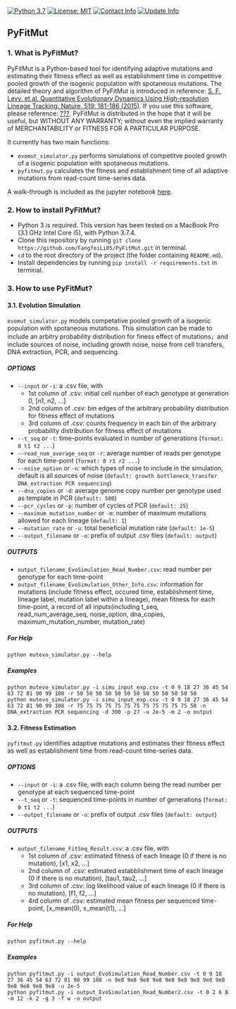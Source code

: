 [![Python 3.7](https://img.shields.io/badge/python-3.7-green.svg)](https://www.python.org/)
[![License: MIT](https://img.shields.io/badge/License-MIT-green.svg)](https://opensource.org/licenses/MIT)
[![Contact Info](https://img.shields.io/badge/Contact%20Info-fangfeili.fanny@gmail.com-orange.svg)]()
[![Update Info](https://img.shields.io/badge/Update%20Info-Feb20,%202020-orange.svg)]()


## PyFitMut

### 1. What is PyFitMut?

PyFitMut is a Python-based tool for identifying adaptive mutations and estimating their fitness effect as well as establishment time in competitive pooled growth of the isogenic population with spotaneous mutations. The detailed theory and algorithm of PyFitMut is introduced in reference: [S. F. Levy, et al. Quantitative Evolutionary Dynamics Using High-resolution Lineage Tracking. Nature, 519: 181-186 (2015)](https://www.nature.com/articles/nature14279). If you use this software, please reference: [???](???). PyFitMut is distributed in the hope that it will be useful, but WITHOUT ANY WARRANTY; without even the implied warranty of MERCHANTABILITY or FITNESS FOR A PARTICULAR PURPOSE. 

It currently has two main functions:
* `evomut_simulator.py` performs simulations of competitve pooled growth of a isogenic population with spotaneous mutations.
* `pyfitmut.py` calculates the fitness and establishment time of all adaptive mutations from read-count time-series data.
    
A walk-through is included as the jupyter notebook [here](https://github.com/FangfeiLi05/PyFitSeq/blob/master/PyFitMut_Walk_Through.ipynb).



### 2. How to install PyFitMut?
* Python 3 is required. This version has been tested on a MacBook Pro (3.1 GHz Intel Core i5), with Python 3.7.4.
* Clone this repository by running `git clone https://github.com/FangfeiLi05/PyFitMut.git` in terminal.
* `cd` to the root directory of the project (the folder containing `README.md`).
* Install dependencies by running `pip install -r requirements.txt` in terminal.



### 3. How to use PyFitMut?

#### 3.1. Evolution Simulation
`evomut_simulator.py` models competative pooled growth of a isogenic population with spotaneous mutations. This simulation can be made to include an arbitry probability distribution for finess effect of mutations，and include sources of noise, including growth noise, noise from cell transfers, DNA extraction, PCR, and sequencing.

##### OPTIONS
* `--input` or `-i`: a .csv file, with
  + 1st column of .csv: initial cell number of each genotype at generation 0, [n1, n2, ...]
  + 2nd column of .csv: bin edges of the arbitrary probability distribution for fitness effect of mutations
  + 3rd column of .csv: counts frequency in each bin of the arbitrary probability distribution for fitness effect of mutations
* `--t_seq` or `-t`: time-points evaluated in number of generations (`format: 0 t1 t2 ...`)
* `--read_num_average_seq` or `-r`: average number of reads per genotype for each time-point (`format: 0 r1 r2 ...`)
* `--noise_option` or `-n`: which types of noise to include in the simulation, default is all sources of noise (`default: growth bottleneck_transfer DNA_extraction PCR sequencing`)
* `--dna_copies` or `-d`: average genome copy number per genotype used as template in PCR (`default: 500`)
* `--pcr_cycles` or `-p`: number of cycles of PCR (`default: 25`)
* `--maximum_mutation_number` or `-m`: number of maximum mutations allowed for each lineage (`default: 1`)
* `--mutation_rate` or `-u`: total beneficial mutation rate (`default: 1e-5`)
* `--output_filename` or `-o`: prefix of output .csv files (`default: output`)

##### OUTPUTS
* `output_filename_EvoSimulation_Read_Number.csv`: read number per genotype for each time-point
* `output_filename_EvoSimulation_Other_Info.csv`: information for mutations (include fitness effect, occured time, establishment time, lineage label, mutation label within a lineage), mean fitness for each time-point, a record of all inputs(including t_seq, read_num_average_seq, noise_option, dna_copies, maximum_mutation_number, mutation_rate)




##### For Help
```
python mutevo_simulator.py --help
```

##### Examples
```
python mutevo_simulator.py -i simu_input_exp.csv -t 0 9 18 27 36 45 54 63 72 81 90 99 108 -r 50 50 50 50 50 50 50 50 50 50 50 50 50
python mutevo_simulator.py -i simu_input_exp.csv -t 0 9 18 27 36 45 54 63 72 81 90 99 108 -r 75 75 75 75 75 75 75 75 75 75 75 75 50 -n DNA_extraction PCR sequencing -d 300 -p 27 -u 2e-5 -m 2 -o output
```      



#### 3.2. Fitness Estimation
`pyfitmut.py` identifies adaptive mutations and estimates their fitness effect as well as establishment time from read-count time-series data.


##### OPTIONS
* `--input` or `-i`: a .csv file, with each column being the read number per genotype at each sequenced time-point
* `--t_seq` or `-t`: sequenced time-points in number of generations (`format: 0 t1 t2 ...`)
* `--output_filename` or `-o`: prefix of output .csv files (`default: output`)

##### OUTPUTS
* `output_filename_FitSeq_Result.csv`: a .csv file, with
  + 1st column of .csv: estimated fitness of each lineage (0 if there is no mutation), [x1, x2, ...]
  + 2nd column of .csv: estimated estabblishment time of each lineage (0 if there is no mutation), [tau1, tau2, ...]
  + 3rd column of .csv: log likelihood value of each lineage (0 if there is no mutation), [f1, f2, ...]
  + 4rd column of .csv: estimated mean fitness per sequenced time-point, [x_mean(0), x_mean(t1), ...]

##### For Help
```
python pyfitmut.py --help
```  

##### Examples
```
python pyfitmut.py -i output_EvoSimulation_Read_Number.csv -t 0 9 18 27 36 45 54 63 72 81 90 99 108 -n 9e8 9e8 9e8 9e8 9e8 9e8 9e8 9e8 9e8 9e8 9e8 9e8 9e8 -u 2e-5
python pyfitmut.py -i output_EvoSimulation_Read_Number2.csv -t 0 2 6 8 -m 12 -k 2 -g 3 -f w -o output
``` 




